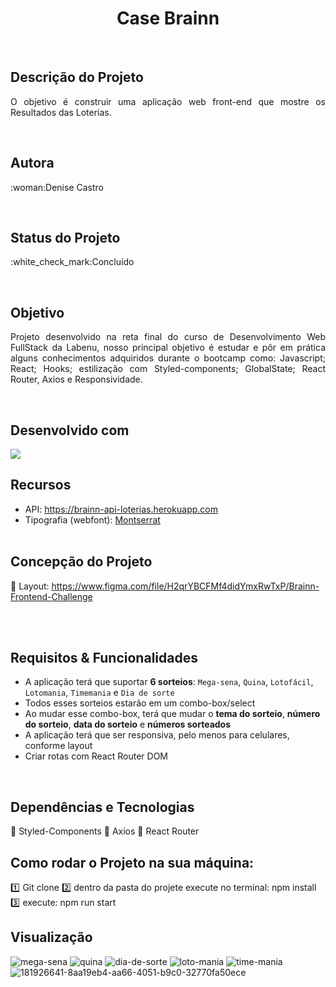 <h1 align="center"> Case Brainn </h1>

<br/>

## Descrição do Projeto
<p align="justify">O objetivo é construir uma aplicação web front-end que mostre os Resultados das Loterias. </p>

<br/>

## Autora
<p align="justify"> :woman:Denise Castro </p>

<br/>

## Status do Projeto
<p align="justify"> :white_check_mark:Concluído </p>

<br/>

## Objetivo
<p align="justify">Projeto desenvolvido na reta final do curso de Desenvolvimento Web FullStack da Labenu, nosso principal objetivo é estudar e pôr em prática alguns conhecimentos adquiridos durante o bootcamp como: Javascript; React; Hooks; estilização com Styled-components; GlobalState; React Router, Axios e Responsividade. </p>

<br/>

## Desenvolvido com

<img src="https://img.shields.io/static/v1?label=react&message=framework&color=blue&style=for-the-badge&logo=REACT"/>

<br>

## Recursos
- API: https://brainn-api-loterias.herokuapp.com
- Tipografia (webfont): [Montserrat](https://fonts.google.com/specimen/Montserrat)
<br></br>

## Concepção do Projeto
:construction_worker: Layout: https://www.figma.com/file/H2qrYBCFMf4didYmxRwTxP/Brainn-Frontend-Challenge

<br></br>

## Requisitos & Funcionalidades

- A aplicação terá que suportar **6 sorteios**: `Mega-sena`, `Quina`, `Lotofácil`, `Lotomania`, `Timemania` e `Dia de sorte`
- Todos esses sorteios estarão em um combo-box/select
- Ao mudar esse combo-box, terá que mudar o **tema do sorteio**, **número do sorteio**, **data do sorteio** e **números sorteados**
- A aplicação terá que ser responsiva, pelo menos para celulares, conforme layout
- Criar rotas com React Router DOM

<br>

## Dependências e Tecnologias
:nail_care: Styled-Components
:blue_book: Axios
:dart: React Router

## Como rodar o Projeto na sua máquina:
:one: Git clone
:two: dentro da pasta do projete execute no terminal: npm install
:three: execute: npm run start

## Visualização

![mega-sena](https://user-images.githubusercontent.com/104698731/194789598-17c55802-b9a3-490d-b0e6-87f304d71cec.gif)
![quina](https://user-images.githubusercontent.com/104698731/194789721-7e06c729-76b0-47e3-a440-1fe5a93e33b2.gif)
![dia-de-sorte](https://user-images.githubusercontent.com/104698731/194789855-a210a956-8961-4026-bc3f-a29e98b40439.gif)
![loto-mania](https://user-images.githubusercontent.com/104698731/194789856-0870abea-067a-401d-b509-3858f33fa188.gif)
![time-mania](https://user-images.githubusercontent.com/104698731/194789858-bf67bae9-aa5e-4c27-a9c4-94e6499f33e3.gif)
![181926641-8aa19eb4-aa66-4051-b9c0-32770fa50ece](https://user-images.githubusercontent.com/104698731/194793233-ad5f5f69-9f78-43bc-881f-517ff1d9d6f1.png)

